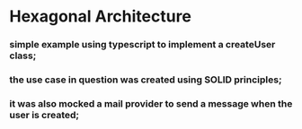# Hexagonal Architecture

### simple example using typescript to implement a createUser class;

### the use case in question was created using SOLID principles;

### it was also mocked a mail provider to send a message when the user is created;




